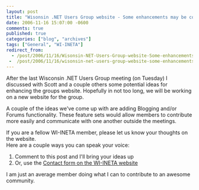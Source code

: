 ```yaml
---
layout: post
title: "Wisonsin .NET Users Group website - Some enhancements may be coming..."
date: 2006-11-16 15:07:00 -0600
comments: true
published: true
categories: ["blog", "archives"]
tags: ["General", "WI-INETA"]
redirect_from: 
  - /post/2006/11/16/Wisonsin-NET-Users-Group-website-Some-enhancements-may-be-coming
 -  /post/2006/11/16/wisonsin-net-users-group-website-some-enhancements-may-be-coming
---
```

<!-- more -->
<p>
After the last Wisconsin .NET Users Group meeting (on Tuesday) I discussed with Scott and a couple others some potential ideas for enhancing the groups website. Hopefully in not too long, we will be working on a new website for the group.
</p>
<p>
A couple of the ideas we&#39;ve come up with are adding Blogging and/or Forums functionality. These feature sets would allow members to contribute more easily and communicate with one another outside the meetings.
</p>
<p>
If you are a fellow WI-INETA member, please let us know your thoughts on the website.<br />
Here are a couple ways you can speak your voice:
</p>
<ol>
	<li>Comment to this post and I&#39;ll bring your ideas up</li>
	<li>Or, use the <a href="http://wi-ineta.org/DesktopDefault.aspx?tabid=60">Contact form on the WI-INETA website</a></li>
</ol>
<p>
I am just an average member doing what I can to contribute to an awesome community.
</p>
